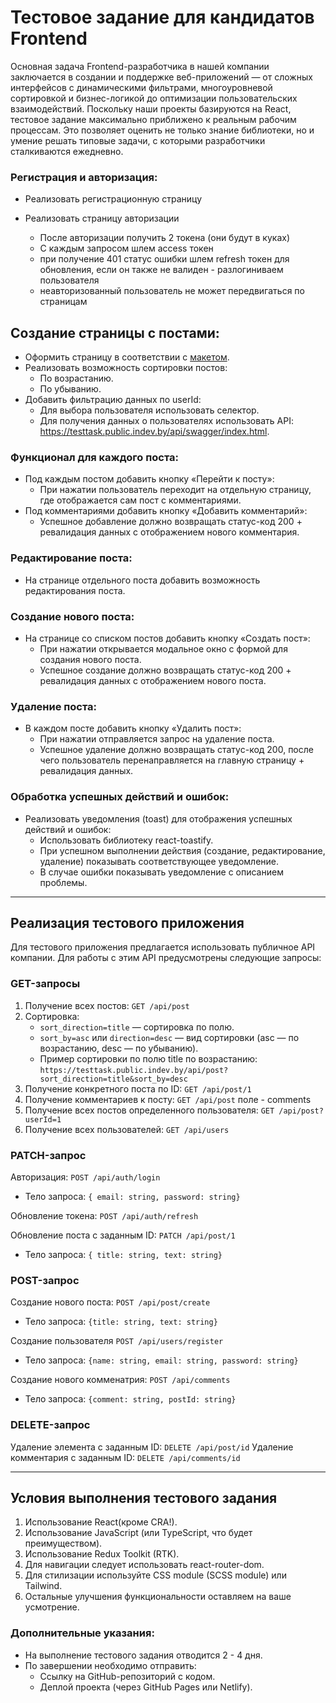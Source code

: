 # Тестовое задание для кандидатов Frontend

Основная задача Frontend-разработчика в нашей компании заключается в создании и поддержке веб-приложений — от сложных интерфейсов с динамическими фильтрами, многоуровневой сортировкой и бизнес-логикой до оптимизации пользовательских взаимодействий. Поскольку наши проекты базируются на React, тестовое задание максимально приближено к реальным рабочим процессам. Это позволяет оценить не только знание библиотеки, но и умение решать типовые задачи, с которыми разработчики сталкиваются ежедневно.
### Регистрация и авторизация:
* Реализовать регистрационную страницу
       
* Реализовать страницу авторизации
   *  После авторизации получить 2 токена (они будут в куках)
   *  С каждым запросом шлем access токен
   *  при получение 401 статус ошибки шлем refresh токен для обновления, если он также не валиден - разлогиниваем пользователя
   *  неавторизованный пользователь не может передвигаться по страницам

## Создание страницы с постами:
* Оформить страницу в соответствии с [макетом](https://www.figma.com/design/d8jfWi9ACR4QaY3lCU13Yh/%D0%A2%D0%B5%D1%81%D1%82%D0%BE%D0%B2%D0%BE%D0%B5-%D0%B7%D0%B0%D0%B4%D0%B0%D0%BD%D0%B8%D0%B5-frontend(%D1%81%D1%82%D0%B0%D0%B6%D0%B5%D1%80)?node-id=0-1&t=sM869XAkRlDLKotj-1).
* Реализовать возможность сортировки постов:
    * По возрастанию.
    * По убыванию.
* Добавить фильтрацию данных по userId:
    * Для выбора пользователя использовать селектор.
    * Для получения данных о пользователях использовать API: https://testtask.public.indev.by/api/swagger/index.html.

### Функционал для каждого поста:
* Под каждым постом добавить кнопку «Перейти к посту»:
    * При нажатии пользователь переходит на отдельную страницу, где отображается сам пост с комментариями.
* Под комментариями добавить кнопку «Добавить комментарий»:
    * Успешное добавление должно возвращать статус-код 200 + ревалидация данных с отображением нового комментария.

### Редактирование поста:
* На странице отдельного поста добавить возможность редактирования поста.

### Создание нового поста:
* На странице со списком постов добавить кнопку «Создать пост»:
    * При нажатии открывается модальное окно с формой для создания нового поста.
    * Успешное создание должно возвращать статус-код 200 + ревалидация данных с отображением нового поста.

### Удаление поста:
* В каждом посте добавить кнопку «Удалить пост»:
    * При нажатии отправляется запрос на удаление поста.
    * Успешное удаление должно возвращать статус-код 200, после чего пользователь перенаправляется на главную страницу + ревалидация данных.

### Обработка успешных действий и ошибок:
* Реализовать уведомления (toast) для отображения успешных действий и ошибок:
    * Использовать библиотеку react-toastify.
    * При успешном выполнении действия (создание, редактирование, удаление) показывать соответствующее уведомление.
    * В случае ошибки показывать уведомление с описанием проблемы.

---

## Реализация тестового приложения
Для тестового приложения предлагается использовать публичное API компании. Для работы с этим  API предусмотрены следующие запросы:

### GET-запросы
1. Получение всех постов: `GET /api/post`
2. Сортировка:
    * `sort_direction=title` — сортировка по полю.
    * `sort_by=asc` или `direction=desc` — вид сортировки (asc — по возрастанию, desc — по убыванию).
    * Пример сортировки по полю title по возрастанию: `https://testtask.public.indev.by/api/post?sort_direction=title&sort_by=desc`
4. Получение конкретного поста по ID: `GET /api/post/1`
5. Получение комментариев к посту: `GET /api/post` поле - comments
6. Получение всех постов определенного пользователя: `GET /api/post?userId=1`
7. Получение всех пользователей: `GET /api/users`



### PATCH-запрос
Авторизация: `POST /api/auth/login`
* Тело запроса: `{ email: string, password: string}`

Обновление токена: `POST /api/auth/refresh`

Обновление поста с заданным ID: `PATCH /api/post/1`
* Тело запроса: `{ title: string, text: string}`

### POST-запрос
Создание нового поста: `POST /api/post/create`
* Тело запроса: `{title: string, text: string}`
  
Создание пользователя `POST /api/users/register`
* Тело запроса: `{name: string, email: string, password: string}`

Создание нового комменатрия: `POST /api/comments`
* Тело запроса: `{comment: string, postId: string}`

### DELETE-запрос
Удаление элемента с заданным ID: `DELETE /api/post/id`
Удаление комментария с заданным ID: `DELETE /api/comments/id`

---

## Условия выполнения тестового задания
1. Использование React(кроме CRA!).
2. Использование JavaScript (или TypeScript, что будет преимуществом).
3. Использование Redux Toolkit (RTK).
4. Для навигации следует использовать react-router-dom.
5. Для стилизации используйте CSS module (SCSS module) или Tailwind.
6. Остальные улучшения функциональности оставляем на ваше усмотрение.

### Дополнительные указания:
* На выполнение тестового задания отводится 2 - 4 дня.
* По завершении необходимо отправить:
    * Ссылку на GitHub-репозиторий с кодом.
    * Деплой проекта (через GitHub Pages или Netlify).
